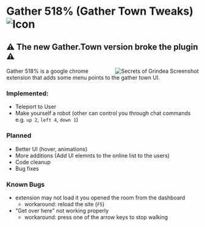 # Gather 518% (Gather Town Tweaks) ![Icon](https://returnnull.de/images/GT32.png) 

## ⚠️ The new Gather.Town version broke the plugin ⚠️

[<img src="https://returnnull.de/images/gather518_1.png" alt="Secrets of Grindea Screenshot" height="auto" align="right">](https://github.com/tolik518/gather_518/releases)
Gather 518% is a google chrome extension that adds some menu points to the gather town UI.

### Implemented: 
- Teleport to User
- Make yourself a robot (other can control you through chat commands e.g. `up 2`, `left 4`, `down 1`)

### Planned
- Better UI (hover, animations)
- More additions (Add UI elemnts to the online list to the users)
- Code cleanup
- Bug fixes

### Known Bugs 
- extension may not load it you opened the room from the dashboard
  - workaround: reload the site (`F5`)
- "Get over here" not working properly
   - workaround: press one of the arrow keys to stop walking
